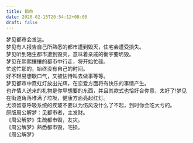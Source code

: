 ```yaml
---
title: 都市
date: 2020-02-15T20:54:12+08:00
draft: false
---
```


梦见都市会发达。<br>
梦见有人报告自己所熟悉的都市遭到毁灭，住宅会遭受损失。<br>
梦见听到陌生都市遭到毁灭，意味着亲戚的衡宇要坍毁。<br>
梦见在熙熙攘攘的都市中行走，将开始忙碌。<br>
忙这忙那的，始终没有自己的时间。<br>
好不轻易想歇口气，又被怙恃叫去做事等等。<br>
梦见都市中霓虹灯放出光辉，在恋爱方面将有快乐的事情产生。<br>
也许情人送来的礼物是你早想要的东西，并且其款式也恰好合你意，太好了!梦见在街道角落堆满了垃圾，健康方面亮起红灯。<br>
尤须留意呼吸系统的疾玻不要以为伤风没什么了不起，到时你会吃大亏的。<br>
原版周公解梦：见都市者，主发财。<br>
《周公解梦》生疏都市毁，友灾。<br>
《周公解梦》熟悉都市毁，宅损。<br>
《周公解梦》